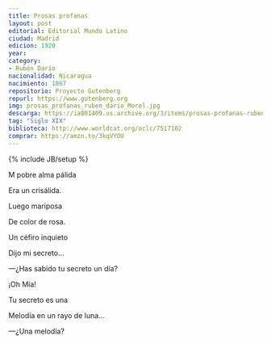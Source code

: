 ```yaml
---
title: Prosas profanas
layout: post
editorial: Editorial Mundo Latino
ciudad: Madrid
edicion: 1920
year:
category: 
- Rubén Darío
nacionalidad: Nicaragua 
nacimiento: 1867
repositorio: Proyecto Gutenberg
repurl: https://www.gutenberg.org
img: prosas_profanas_ruben_dario_Morel.jpg
descarga: https://ia801409.us.archive.org/3/items/prosas-profanas-ruben-dario/Prosas%20profanas%20-%20Rub%C3%A9n%20Dar%C3%ADo.pdf
tag: "Siglo XIX"
biblioteca: http://www.worldcat.org/oclc/7517102
comprar: https://amzn.to/3kqVYOU
---
```

{% include JB/setup %}

M pobre alma pálida 
 
Era un crisálida. 
 
Luego mariposa 
 
De color de rosa. 
 
Un céfiro inquieto
 
Dijo mi secreto... 
 
—¿Has sabido tu secreto un día?
 
 ¡Oh Mía! 
 
Tu secreto es una 
 
Melodía en un rayo de luna... 
 
—¿Una melodía?
